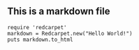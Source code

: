 ## This is a markdown file

```Fortran
require 'redcarpet'
markdown = Redcarpet.new("Hello World!")
puts markdown.to_html
```